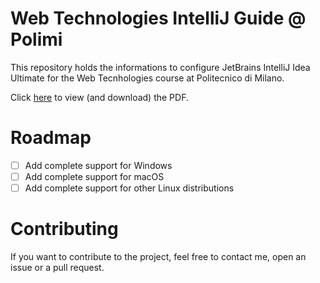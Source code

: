# Web Technologies IntelliJ Guide @ Polimi

This repository holds the informations to configure JetBrains IntelliJ Idea Ultimate for the Web Tecnhologies course at Politecnico di Milano.

Click [here](https://victuarvi.github.io/wt-intellij-guide/main.pdf) to view (and download) the PDF.

# Roadmap

- [ ] Add complete support for Windows
- [ ] Add complete support for macOS
- [ ] Add complete support for other Linux distributions

# Contributing

If you want to contribute to the project, feel free to contact me, open an issue or a pull request.
